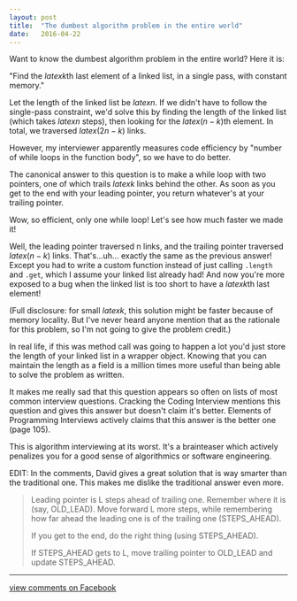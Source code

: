 ```yaml
---
layout: post
title:  "The dumbest algorithm problem in the entire world"
date:   2016-04-22
---
```


Want to know the dumbest algorithm problem in the entire world? Here it is:

"Find the $latex k$th last element of a linked list, in a single pass, with constant memory."

Let the length of the linked list be $latex n$. If we didn't have to follow the single-pass constraint, we'd solve this by finding the length of the linked list (which takes $latex n$ steps), then looking for the $latex(n - k)$th element. In total, we traversed $latex(2n - k)$ links.

However, my interviewer apparently measures code efficiency by "number of while loops in the function body", so we have to do better.

The canonical answer to this question is to make a while loop with two pointers, one of which trails $latex k$ links behind the other. As soon as you get to the end with your leading pointer, you return whatever's at your trailing pointer.

Wow, so efficient, only one while loop! Let's see how much faster we made it!

Well, the leading pointer traversed n links, and the trailing pointer traversed $latex (n - k)$ links. That's...uh... exactly the same as the previous answer! Except you had to write a custom function instead of just calling `.length` and `.get`, which I assume your linked list already had! And now you're more exposed to a bug when the linked list is too short to have a $latex k$th last element!

(Full disclosure: for small $latex k$, this solution might be faster because of memory locality. But I've never heard anyone mention that as the rationale for this problem, so I'm not going to give the problem credit.)

In real life, if this was method call was going to happen a lot you'd just store the length of your linked list in a wrapper object. Knowing that you can maintain the length as a field is a million times more useful than being able to solve the problem as written.

It makes me really sad that this question appears so often on lists of most common interview questions. Cracking the Coding Interview mentions this question and gives this answer but doesn't claim it's better. Elements of Programming Interviews actively claims that this answer is the better one (page 105).

This is algorithm interviewing at its worst. It's a brainteaser which actively penalizes you for a good sense of algorithmics or software engineering.

EDIT: In the comments, David gives a great solution that is way smarter than the traditional one. This makes me dislike the traditional answer even more.

> <p>Leading pointer is L steps ahead of trailing one. Remember where it is (say, OLD_LEAD). Move forward L more steps, while remembering how far ahead the leading one is of the trailing one (STEPS_AHEAD).</p><p>If you get to the end, do the right thing (using STEPS_AHEAD).</p><p>If STEPS_AHEAD gets to L, move trailing pointer to OLD_LEAD and update STEPS_AHEAD.</p>

-----

[view comments on Facebook](https://www.facebook.com/endofunctor/posts/10207496299980380?pnref=story)
